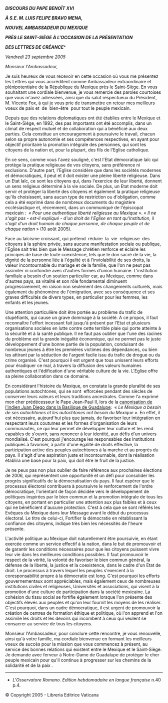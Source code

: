 ***DISCOURS DU PAPE BENOÎT XVI***

***À S.E. M. LUIS FELIPE BRAVO MENA,***

***NOUVEL AMBASSADEUR DU MEXIQUE***

***PRÈS LE SAINT-SIÈGE À L'OCCASION DE LA PRÉSENTATION***

***DES LETTRES DE CRÉANCE****

*Vendredi 23 septembre 2005*

*Monsieur l'Ambassadeur,*

Je suis heureux de vous recevoir en cette occasion où vous me présentez les Lettres qui vous accréditent comme Ambassadeur extraordinaire et plénipotentiaire de la République du Mexique près le Saint-Siège. En vous souhaitant une cordiale bienvenue, je vous remercie des paroles courtoises que vous m'avez adressées, ainsi que du salut respectueux du Président, M. Vicente Fox, à qui je vous prie de transmettre en retour mes meilleurs voeux de paix et  de  bien-être  pour tout le peuple mexicain.

Depuis que des relations diplomatiques ont été établies entre le Mexique et le Saint-Siège, en 1992, des pas importants ont été accomplis, dans un climat de respect mutuel et de collaboration qui a bénéficié aux deux parties. Cela constitue un encouragement à poursuivre le travail, chacun selon sa propre autonomie et ses compétences respectives, en ayant pour objectif prioritaire la promotion intégrale des personnes, qui sont les citoyens de la nation et, pour la plupart, des fils de l'Eglise catholique.

En ce sens, comme vous l'avez souligné, c'est l'Etat démocratique laïc qui protège la pratique religieuse de vos citoyens, sans préférence ni exclusions. D'autre part, l'Eglise considère que dans les sociétés modernes et démocratiques, il peut et il doit exister une pleine liberté religieuse. Dans un Etat laïc, ce sont les citoyens qui, dans l'exercice de leur liberté, donnent un sens religieux déterminé à la vie sociale. De plus, un Etat moderne doit servir et protéger la liberté des citoyens et également la pratique religieuse qu'ils choisissent, sans aucun type de restriction ou d'obligation, comme cela a été exprimé dans de nombreux documents du magistère ecclésiastique et, récemment, dans un communiqué de l'épiscopat mexicain :  « *Pour une authentique liberté religieuse au Mexique* ». « *Il ne s'agit pas - est-il expliqué - d'un droit de l'Eglise en tant qu'Institution, il s'agit d'un droit humain de chaque personne, de chaque peuple et de chaque nation* » (10 août 2005).

Face au laïcisme croissant, qui prétend  réduire  la  vie  religieuse  des citoyens à la sphère privée, sans aucune manifestation sociale ou publique, l'Eglise sait très bien que le Message chrétien renforce et éclaire les principes de base de toute coexistence, tels que le don sacré de la vie, la dignité de la personne liée à l'égalité et à l'inviolabilité de ses droits, la valeur incontournable du mariage et de la famille, que l'on ne peut pas assimiler ni confondre avec d'autres formes d'union humaine. L'institution familiale a besoin d'un soutien particulier car, au Mexique, comme dans d'autres pays, sa vitalité et son rôle fondamental diminuent progressivement, en raison non seulement des changements culturels, mais également du phénomène de l'émigration, avec ses conséquence et ses graves difficultés de divers types, en particulier pour les femmes, les enfants et les jeunes.

Une attention particulière doit être portée au problème du trafic de stupéfiants, qui cause un grave dommage à la société. A ce propos, il faut reconnaître l'effort incessant fait jusqu'à présent par l'Etat et plusieurs organisations sociales en lutte contre cette terrible plaie qui porte atteinte à la sécurité et à la santé publique. Il ne faut pas oublier que l'une des racines du problème est la grande inégalité économique, qui ne permet pas le juste développement d'une bonne partie de la population, conduisant de nombreux jeunes à être les premières victimes des dépendances, ou bien les attirant par la séduction de l'argent facile issu du trafic de drogue ou du crime organisé. C'est pourquoi il est urgent que tous unissent leurs efforts pour éradiquer ce mal, à travers la diffusion des valeurs humaines authentiques et l'édification d'une véritable culture de la vie. L'Eglise offre sa pleine collaboration dans ce domaine.

En considérant l'histoire du Mexique, on constate la grande pluralité de ses populations autochtones, qui se sont  efforcées pendant des siècles de conserver leurs valeurs et leurs traditions ancestrales. Comme l'a exprimé mon cher prédécesseur le Pape Jean-Paul II, lors de la [canonisation de l'indien Juan Diego dans la Basilique de Guadalupe](/content/john-paul-ii/fr/homilies/2002/documents/hf_jp-ii_hom_20020731_canonization-mexico.html):  *« *Le Mexique a besoin de ses autochtones et les autochtones ont besoin du Mexique* »*. En effet, il est nécessaire, aujourd'hui plus que jamais, de favoriser leur intégration en respectant leurs coutumes et les formes d'organisation de leurs communautés, ce qui leur permet de développer leur culture et les rend capables de s'ouvrir, sans renoncer à leur identité, aux défis d'un univers mondialisé. C'est pourquoi j'encourage les responsables des Institutions publiques à favoriser, à partir d'une égalité de droits effective, la participation active des peuples autochtones à la marche et au progrès du pays. Il s'agit d'une aspiration juste et incontournable, dont la réalisation établira une base pour la paix, qui doit être le fruit de la justice.

Je ne peux pas non plus oublier de faire référence aux prochaines élections de 2006, qui représentent une opportunité et un défi pour consolider les progrès significatifs de la démocratisation du pays. Il faut espérer que le processus électoral contribuera à poursuivre le renforcement de l'ordre démocratique, l'orientant de façon décidée vers le développement de politiques inspirées par le bien commun et la promotion intégrale de tous les citoyens, en portant en particulier une attention aux plus faibles et à ceux qui ne bénéficient d'aucune protection. C'est à cela que se sont référés les Evêques du Mexique dans leur Message avant le début du processus électoral. Le titre de celui-ci, Fortifier la démocratie en rétablissant la confiance des citoyens, indique très bien les nécessités de l'heure présente.

L'activité politique au Mexique doit naturellement être poursuivie, en étant exercée comme un service effectif à la nation, dans le but de promouvoir et de garantir les conditions nécessaires pour que les citoyens puissent vivre leur vie dans les meilleures conditions possibles. Il faut promouvoir le respect de la vérité, la volonté de favoriser le bien commun général, la défense de la liberté, la justice et la coexistence, dans le cadre d'un Etat de droit. Le processus à travers lequel les peuples s'exercent à la coresponsabilité propre à la démocratie est long. C'est pourquoi les efforts gouvernementaux sont appréciables, mais également ceux de nombreuses institutions civiles et religieuses, Universités et associations, qui visent à la promotion d'une culture de participation dans la société mexicaine. La cohésion du tissu social se fortifie également lorsque l'on présente des objectifs élevés aux peuples et qu'on leur fournit les moyens de les réaliser. C'est pourquoi, dans un cadre démocratique, il est urgent de promouvoir la création de centres de formation éthique et politique, où l'on apprend et l'on assimile les droits et les devoirs qui incombent à ceux qui veulent se consacrer au service de tous les citoyens.

Monsieur l'Ambassadeur, pour conclure cette rencontre, je vous renouvelle, ainsi qu'à votre famille, ma cordiale bienvenue en formant les meilleurs voeux de succès pour la mission que vous commencez à présent, au service des bonnes relations qui existent entre le Mexique et le Saint-Siège. Je demande avec ferveur à Notre-Dame de Guadalupe de protéger le cher peuple mexicain pour qu'il continue à progresser sur les chemins de la solidarité et de la paix *.*

* * *

* *L'Osservatore Romano. Edition hebdomadaire en langue française* n.40 p.4.

© Copyright 2005 - Libreria Editrice Vaticana